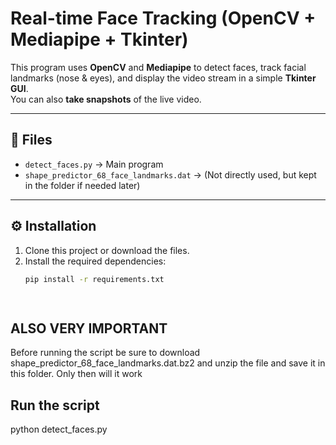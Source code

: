 # Real-time Face Tracking (OpenCV + Mediapipe + Tkinter)

This program uses **OpenCV** and **Mediapipe** to detect faces, track facial landmarks (nose & eyes), and display the video stream in a simple **Tkinter GUI**.  
You can also **take snapshots** of the live video.

---

## 📂 Files
- `detect_faces.py` → Main program
- `shape_predictor_68_face_landmarks.dat` → (Not directly used, but kept in the folder if needed later)

---

## ⚙️ Installation
1. Clone this project or download the files.
2. Install the required dependencies:
   ```bash
   pip install -r requirements.txt

	
## ALSO VERY IMPORTANT

Before running the script be sure to download shape_predictor_68_face_landmarks.dat.bz2 and unzip the file and save it in this folder. Only then will it work

## Run the script

python detect_faces.py
